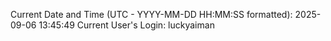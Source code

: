 Current Date and Time (UTC - YYYY-MM-DD HH:MM:SS formatted): 2025-09-06 13:45:49
Current User's Login: luckyaiman
